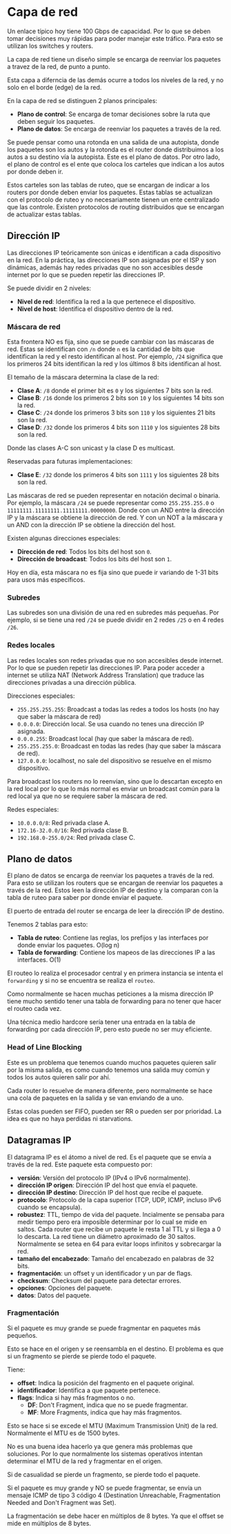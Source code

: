 # Capa de red

Un enlace típico hoy tiene 100 Gbps de capacidad. Por lo que se deben tomar decisiones muy rápidas para poder manejar este tráfico. Para esto se utilizan los switches y routers.

La capa de red tiene un diseño simple se encarga de reenviar los paquetes a travez de la red, de punto a punto.

Esta capa a diferncia de las demás ocurre a todos los niveles de la red, y no solo en el borde (edge) de la red.

En la capa de red se distinguen 2 planos principales:

- **Plano de control**: Se encarga de tomar decisiones sobre la ruta que deben seguir los paquetes.
- **Plano de datos**: Se encarga de reenviar los paquetes a través de la red.

Se puede pensar como una rotonda en una salida de una autopista, donde los paquetes son los autos y la rotonda es el router donde distribuimos a los autos a su destino vía la autopista. Este es el plano de datos. Por otro lado, el plano de control es el ente que coloca los carteles que indican a los autos por donde deben ir.

Estos carteles son las tablas de ruteo, que se encargan de indicar a los routers por donde deben enviar los paquetes. Estas tablas se actualizan con el protocolo de ruteo y no necesariamente tienen un ente centralizado que las controle. Existen protocolos de routing distribuidos que se encargan de actualizar estas tablas.

## Dirección IP

Las direcciones IP teóricamente son únicas e identifican a cada dispositivo en la red. En la práctica, las direcciones IP son asignadas por el ISP y son dinámicas, además hay redes privadas que no son accesibles desde internet por lo que se pueden repetir las direcciones IP.

Se puede dividir en 2 niveles:

- **Nivel de red**: Identifica la red a la que pertenece el dispositivo.
- **Nivel de host**: Identifica el dispositivo dentro de la red.

### Máscara de red

Esta frontera NO es fija, sino que se puede cambiar con las máscaras de red. Estas se identifican con `/n` donde `n` es la cantidad de bits que identifican la red y el resto identifican al host. Por ejemplo, `/24` significa que los primeros 24 bits identifican la red y los últimos 8 bits identifican al host.

El temaño de la máscara determina la clase de la red:

- **Clase A**: `/8` donde el primer bit es `0` y los siguientes 7 bits son la red.
- **Clase B**: `/16` donde los primeros 2 bits son `10` y los siguientes 14 bits son la red.
- **Clase C**: `/24` donde los primeros 3 bits son `110` y los siguientes 21 bits son la red.
- **Clase D**: `/32` donde los primeros 4 bits son `1110` y los siguientes 28 bits son la red.

Donde las clases A-C son unicast y la clase D es multicast.

Reservadas para futuras implementaciones:

- **Clase E**: `/32` donde los primeros 4 bits son `1111` y los siguientes 28 bits son la red.

Las máscaras de red se pueden representar en notación decimal o binaria. Por ejemplo, la máscara `/24` se puede representar como `255.255.255.0` o `11111111.11111111.11111111.00000000`. Donde con un AND entre la dirección IP y la máscara se obtiene la dirección de red. Y con un NOT a la máscara y un AND con la dirección IP se obtiene la dirección del host.

Existen algunas direcciones especiales:

- **Dirección de red**: Todos los bits del host son `0`.
- **Dirección de broadcast**: Todos los bits del host son `1`.

Hoy en día, esta máscara no es fija sino que puede ir variando de 1-31 bits para usos más específicos.

### Subredes

Las subredes son una división de una red en subredes más pequeñas. Por ejemplo, si se tiene una red `/24` se puede dividir en 2 redes `/25` o en 4 redes `/26`.

### Redes locales

Las redes locales son redes privadas que no son accesibles desde internet. Por lo que se pueden repetir las direcciones IP. Para poder acceder a internet se utiliza NAT (Network Address Translation) que traduce las direcciones privadas a una dirección pública.

Direcciones especiales:

- `255.255.255.255`: Broadcast a todas las redes a todos los hosts (no hay que saber la máscara de red)
- `0.0.0.0`: Dirección local. Se usa cuando no tenes una dirección IP asignada.
- `0.0.0.255`: Broadcast local (hay que saber la máscara de red).
- `255.255.255.0`: Broadcast en todas las redes (hay que saber la máscara de red).
- `127.0.0.0`: localhost, no sale del dispositivo se resuelve en el mismo dispositivo.

Para broadcast los routers no lo reenvían, sino que lo descartan excepto en la red local por lo que lo más normal es enviar un broadcast común para la red local ya que no se requiere saber la máscara de red.

Redes especiales:

- `10.0.0.0/8`: Red privada clase A.
- `172.16-32.0.0/16`: Red privada clase B.
- `192.168.0-255.0/24`: Red privada clase C.

## Plano de datos

El plano de datos se encarga de reenviar los paquetes a través de la red. Para esto se utilizan los routers que se encargan de reenviar los paquetes a través de la red. Estos leen la dirección IP de destino y la comparan con la tabla de ruteo para saber por donde enviar el paquete.

El puerto de entrada del router se encarga de leer la dirección IP de destino.

Tenemos 2 tablas para esto:

- **Tabla de ruteo**: Contiene las reglas, los prefijos y las interfaces por donde enviar los paquetes. O(log n)
- **Tabla de forwarding**: Contiene los mapeos de las direcciones IP a las interfaces. O(1)

El routeo lo realiza el procesador central y en primera instancia se intenta el `forwarding` y si no se encuentra se realiza el `routeo`.

Como normalmente se hacen muchas peticiones a la misma dirección IP tiene mucho sentido tener una tabla de forwarding para no tener que hacer el routeo cada vez.

Una técnica medio hardcore sería tener una entrada en la tabla de forwarding por cada dirección IP, pero esto puede no ser muy eficiente.

### Head of Line Blocking

Este es un problema que tenemos cuando muchos paquetes quieren salir por la misma salida, es como cuando tenemos una salida muy común y todos los autos quieren salir por ahí.

Cada router lo resuelve de manera diferente, pero normalmente se hace una cola de paquetes en la salida y se van enviando de a uno.

Estas colas pueden ser FIFO, pueden ser RR o pueden ser por prioridad. La idea es que no haya perdidas ni starvations.

## Datagramas IP

El datagrama IP es el átomo a nivel de red. Es el paquete que se envía a través de la red. Este paquete esta compuesto por:

- **versión**: Versión del protocolo IP (IPv4 o IPv6 normalmente).
- **dirección IP origen**: Dirección IP del host que envía el paquete.
- **dirección IP destino**: Dirección IP del host que recibe el paquete.
- **protocolo**: Protocolo de la capa superior (TCP, UDP, ICMP, incluso IPv6 cuando se encapsula).
- **robustez**: TTL, tiempo de vida del paquete. Incialmente se pensaba para medir tiempo pero era imposible determinar por lo cual se mide en saltos. Cada router que recibe un paquete le resta 1 al TTL y si llega a 0 lo descarta. La red tiene un diámetro aproximado de 30 saltos. Normalmente se setea en 64 para evitar loops infinitos y sobrecargar la red.
- **tamaño del encabezado**: Tamaño del encabezado en palabras de 32 bits.
- **fragmentación**: un offset y un identificador y un par de flags.
- **checksum**: Checksum del paquete para detectar errores.
- **opciones**: Opciones del paquete.
- **datos**: Datos del paquete.

### Fragmentación

Si el paquete es muy grande se puede fragmentar en paquetes más pequeños.

Esto se hace en el origen y se reensambla en el destino. El problema es que si un fragmento se pierde se pierde todo el paquete.

Tiene:

- **offset**: Indica la posición del fragmento en el paquete original.
- **identificador**: Identifica a que paquete pertenece.
- **flags**: Indica si hay más fragmentos o no.
  - **DF**: Don't Fragment, indica que no se puede fragmentar.
  - **MF**: More Fragments, indica que hay más fragmentos.

Esto se hace si se excede el MTU (Maximum Transmission Unit) de la red. Normalmente el MTU es de 1500 bytes.

No es una buena idea hacerlo ya que genera más problemas que soluciones. Por lo que normalmente los sistemas operativos intentan determinar el MTU de la red y fragmentar en el origen.

Si de casualidad se pierde un fragmento, se pierde todo el paquete.

Si el paquete es muy grande y NO se puede fragmentar, se envía un mensaje ICMP de tipo 3 código 4 (Destination Unreachable, Fragmentation Needed and Don't Fragment was Set).

La fragmentación se debe hacer en múltiplos de 8 bytes. Ya que el offset se mide en múltiplos de 8 bytes.
